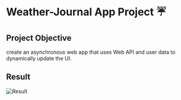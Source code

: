 # Weather-Journal App Project ☔


## Project Objective

 create an asynchronous web app that uses Web API and user data to dynamically update the UI.

## Result

![Result](.\images\Result.png)
